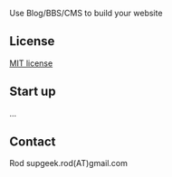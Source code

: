 Use Blog/BBS/CMS to build your website

## License

[MIT license](http://opensource.org/licenses/MIT)

## Start up

...



## Contact

Rod supgeek.rod(AT)gmail.com
